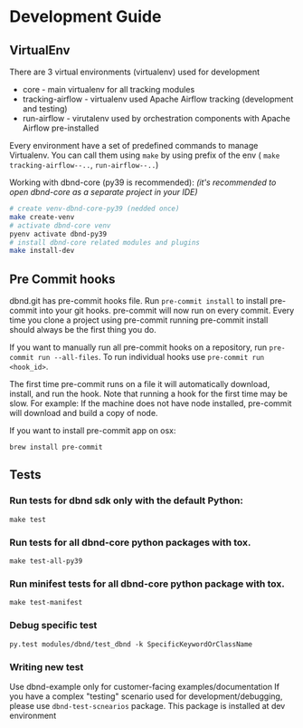 # Development Guide

## VirtualEnv
There are 3 virtual environments (virtualenv) used for development
* core - main virtualenv for all tracking modules
* tracking-airflow - virtualenv used Apache Airflow tracking (development and testing)
* run-airflow - virutalenv used by orchestration components with Apache Airflow pre-installed

Every environment have a set of predefined commands to manage Virtualenv. You can call them using `make` by using prefix of the env ( `make tracking-airflow--..`, `run-airflow--..`)

Working with dbnd-core (py39 is recommended):
_(it's recommended to open dbnd-core as a separate project in your IDE)_

```bash
# create venv-dbnd-core-py39 (nedded once)
make create-venv
# activate dbnd-core venv
pyenv activate dbnd-py39
# install dbnd-core related modules and plugins
make install-dev
```

## Pre Commit hooks

dbnd.git has pre-commit hooks file. Run `pre-commit install` to install pre-commit into your git hooks. pre-commit will now run on every commit. Every time you clone a project using pre-commit running pre-commit install should always be the first thing you do.

If you want to manually run all pre-commit hooks on a repository, run `pre-commit run --all-files`. To run individual hooks use `pre-commit run <hook_id>`.

The first time pre-commit runs on a file it will automatically download, install, and run the hook. Note that running a hook for the first time may be slow. For example: If the machine does not have node installed, pre-commit will download and build a copy of node.

If you want to install pre-commit app on osx:

```shell script
brew install pre-commit
```

## Tests

### Run tests for dbnd sdk only with the default Python:
`make test`

### Run tests for all dbnd-core python packages with tox.
`make test-all-py39`

### Run minifest tests for all dbnd-core  python package with tox.
`make test-manifest`

### Debug specific test

`py.test modules/dbnd/test_dbnd -k SpecificKeywordOrClassName`

### Writing new test

Use dbnd-example only for customer-facing examples/documentation If you have a complex "testing" scenario used for
development/debugging, please use `dbnd-test-scnearios` package. This package is installed at dev environment
